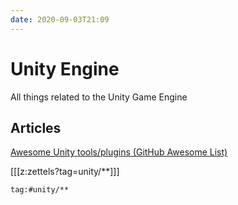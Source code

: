 ```yaml
---
date: 2020-09-03T21:09
---
```


# Unity Engine

All things related to the Unity Game Engine

## Articles
[Awesome Unity tools/plugins (GitHub Awesome List)](https://github.com/baba-s/awesome-unity-open-source-on-github#)

[[[z:zettels?tag=unity/**]]]
```query
tag:#unity/**
```
